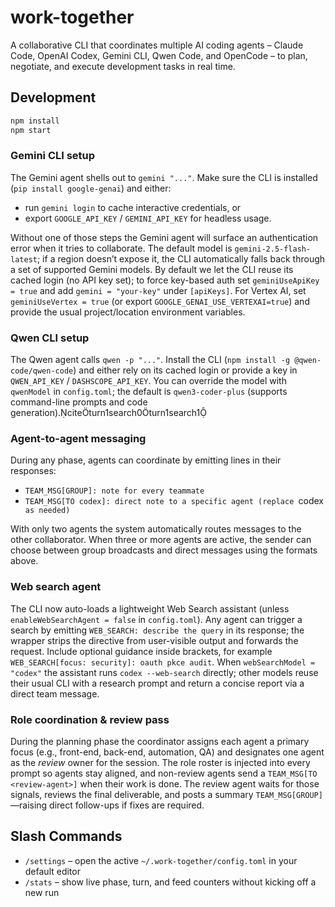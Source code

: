 # work-together

A collaborative CLI that coordinates multiple AI coding agents – Claude Code, OpenAI Codex, Gemini CLI, Qwen Code, and OpenCode – to plan, negotiate, and execute development tasks in real time.



## Development

```bash
npm install
npm start
```

### Gemini CLI setup

The Gemini agent shells out to `gemini "..."`. Make sure the CLI is installed (`pip install google-genai`) and either:

- run `gemini login` to cache interactive credentials, or
- export `GOOGLE_API_KEY` / `GEMINI_API_KEY` for headless usage.

Without one of those steps the Gemini agent will surface an authentication error when it tries to collaborate. The default model is `gemini-2.5-flash-latest`; if a region doesn’t expose it, the CLI automatically falls back through a set of supported Gemini models. By default we let the CLI reuse its cached login (no API key set); to force key-based auth set `geminiUseApiKey = true` and add `gemini = "your-key"` under `[apiKeys]`. For Vertex AI, set `geminiUseVertex = true` (or export `GOOGLE_GENAI_USE_VERTEXAI=true`) and provide the usual project/location environment variables.

### Qwen CLI setup

The Qwen agent calls `qwen -p "..."`. Install the CLI (`npm install -g @qwen-code/qwen-code`) and either rely on its cached login or provide a key in `QWEN_API_KEY` / `DASHSCOPE_API_KEY`. You can override the model with `qwenModel` in `config.toml`; the default is `qwen3-coder-plus` (supports command-line prompts and code generation).citeturn1search0turn1search1

### Agent-to-agent messaging

During any phase, agents can coordinate by emitting lines in their responses:

- `TEAM_MSG[GROUP]: note for every teammate`
- `TEAM_MSG[TO codex]: direct note to a specific agent (replace `codex` as needed)`

With only two agents the system automatically routes messages to the other collaborator. When three or more agents are active, the sender can choose between group broadcasts and direct messages using the formats above.

### Web search agent

The CLI now auto-loads a lightweight Web Search assistant (unless `enableWebSearchAgent = false` in `config.toml`). Any agent can trigger a search by emitting `WEB_SEARCH: describe the query` in its response; the wrapper strips the directive from user-visible output and forwards the request. Include optional guidance inside brackets, for example `WEB_SEARCH[focus: security]: oauth pkce audit`. When `webSearchModel = "codex"` the assistant runs `codex --web-search` directly; other models reuse their usual CLI with a research prompt and return a concise report via a direct team message.

### Role coordination & review pass

During the planning phase the coordinator assigns each agent a primary focus (e.g., front-end, back-end, automation, QA) and designates one agent as the _review_ owner for the session. The role roster is injected into every prompt so agents stay aligned, and non-review agents send a `TEAM_MSG[TO <review-agent>]` when their work is done. The review agent waits for those signals, reviews the final deliverable, and posts a summary `TEAM_MSG[GROUP]`—raising direct follow-ups if fixes are required.

## Slash Commands

- `/settings` – open the active `~/.work-together/config.toml` in your default editor
- `/stats` – show live phase, turn, and feed counters without kicking off a new run
